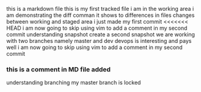 this is a markdown file
this is my first tracked file
i am in the working area
i am demonstrating the diff comman
it shows to differences in files changes between working and staged area
i just made my first commit
<<<<<<< HEAD
i am now going to skip using vim to add a comment in my second commit
understanding snapshot
create a second snapshot
we are working with two branches namely master and dev
devops is interesting and pays well
i am now going to skip using vim to add a comment in my second commit 
### this is a comment in MD file added
understanding branching
my master branch is locked
